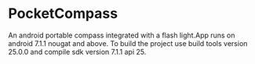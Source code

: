 # PocketCompass
An android portable compass integrated with a flash light.App runs on android 7.1.1 nougat and above.
To build the project use build tools version 25.0.0 and compile sdk version 7.1.1 api 25.
